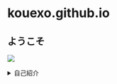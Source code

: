 # kouexo.github.io
## ようこそ

![](/assets/images/chameleon.png)
<details><summary>自己紹介</summary>

* 名前  
Kou
* 好きなもの <br>
キングダム、ワンパンマン、サッカー、ラーメン、サウナ、読書、筋肉、漢
* 主な使用言語 <br>
<!-- Python
<p> ・使ったことがあるプログラミング言語 <br> </p>
C,C++,PHP, (HTML/CSS) ※ほぼ忘れました
<p> ・取得資格 <br> </p>
漢検２級、P検３級、知財検定３級 -->
